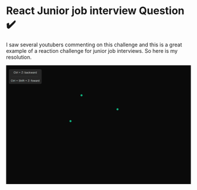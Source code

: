 # React Junior job interview Question ✔️

I saw several youtubers commenting on this challenge and this is a great example of a reaction challenge for junior job interviews. So here is my resolution.

![](https://github.com/guilhermevialle/react-interview-question/blob/main/preview/react-junior-question-preview.gif)

